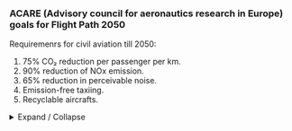 ### ACARE (Advisory council for aeronautics research in Europe) goals for Flight Path 2050

Requiremenrs for civil aviation till 2050:  
1. 75% CO₂ reduction per passenger per km.  
2. 90% reduction of NOx emission.  
3. 65% reduction in perceivable noise.  
4. Emission-free taxiing.  
5. Recyclable aircrafts.  

<details markdown='1'><summary>Expand / Collapse</summary>

### links
1. [more electric aircraft](more_electric_aircraft.md) - it encourages manufacturers to switch to more eco-friendly aircrafts, which suits the MEA philosophy.

### sources
>[www.acare4europe.org](https://www.acare4europe.org/sria/flightpath-2050-goals/protecting-environment-and-energy-supply-0)

</details>
